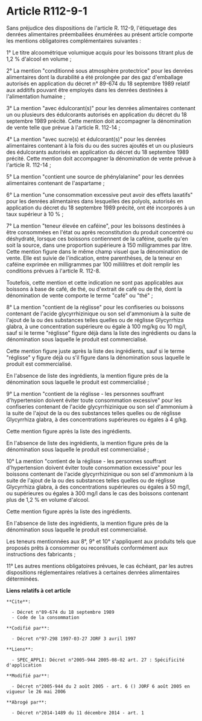 # Article R112-9-1

Sans préjudice des dispositions de l'article R. 112-9, l'étiquetage des denrées alimentaires préemballées énumérées au
présent article comporte les mentions obligatoires complémentaires suivantes :

1° Le titre alcoométrique volumique acquis pour les boissons titrant plus de 1,2 % d'alcool en volume ;

2° La mention "conditionné sous atmosphère protectrice" pour les denrées alimentaires dont la durabilité a été prolongée par
des gaz d'emballage autorisés en application du décret n° 89-674 du 18 septembre 1989 relatif aux additifs pouvant être
employés dans les denrées destinées à l'alimentation humaine ;

3° La mention "avec édulcorant(s)" pour les denrées alimentaires contenant un ou plusieurs des édulcorants autorisés en
application du décret du 18 septembre 1989 précité. Cette mention doit accompagner la dénomination de vente telle que prévue
à l'article R. 112-14 ;

4° La mention "avec sucre(s) et édulcorant(s)" pour les denrées alimentaires contenant à la fois du ou des sucres ajoutés et
un ou plusieurs des édulcorants autorisés en application du décret du 18 septembre 1989 précité. Cette mention doit
accompagner la dénomination de vente prévue à l'article R. 112-14 ;

5° La mention "contient une source de phénylalanine" pour les denrées alimentaires contenant de l'aspartame ;

6° La mention "une consommation excessive peut avoir des effets laxatifs" pour les denrées alimentaires dans lesquelles des
polyols, autorisés en application du décret du 18 septembre 1989 précité, ont été incorporés à un taux supérieur à 10 % ;

7° La mention "teneur élevée en caféine", pour les boissons destinées à être consommées en l'état ou après reconstitution du
produit concentré ou déshydraté, lorsque ces boissons contiennent de la caféine, quelle qu'en soit la source, dans une
proportion supérieure à 150 milligrammes par litre. Cette mention figure dans le même champ visuel que la dénomination de
vente. Elle est suivie de l'indication, entre parenthèses, de la teneur en caféine exprimée en milligrammes par 100
millilitres et doit remplir les conditions prévues à l'article R. 112-8.

Toutefois, cette mention et cette indication ne sont pas applicables aux boissons à base de café, de thé, ou d'extrait de
café ou de thé, dont la dénomination de vente comporte le terme "café" ou "thé" ;

8° La mention "contient de la réglisse" pour les confiseries ou boissons contenant de l'acide glycyrrhizinique ou son sel
d'ammonium à la suite de l'ajout de la ou des substances telles quelles ou de réglisse Glycyrrhiza glabra, à une
concentration supérieure ou égale à 100 mg/kg ou 10 mg/l, sauf si le terme "réglisse" figure déjà dans la liste des
ingrédients ou dans la dénomination sous laquelle le produit est commercialisé.

Cette mention figure juste après la liste des ingrédients, sauf si le terme "réglisse" y figure déjà ou s'il figure dans la
dénomination sous laquelle le produit est commercialisé.

En l'absence de liste des ingrédients, la mention figure près de la dénomination sous laquelle le produit est commercialisé ;

9° La mention "contient de la réglisse - les personnes souffrant d'hypertension doivent éviter toute consommation excessive"
pour les confiseries contenant de l'acide glycyrrhizinique ou son sel d'ammonium à la suite de l'ajout de la ou des
substances telles quelles ou de réglisse Glycyrrhiza glabra, à des concentrations supérieures ou égales à 4 g/kg.

Cette mention figure après la liste des ingrédients.

En l'absence de liste des ingrédients, la mention figure près de la dénomination sous laquelle le produit est commercialisé ;

10° La mention "contient de la réglisse - les personnes souffrant d'hypertension doivent éviter toute consommation excessive"
pour les boissons contenant de l'acide glycyrrhizinique ou son sel d'ammonium à la suite de l'ajout de la ou des substances
telles quelles ou de réglisse Glycyrrhiza glabra, à des concentrations supérieures ou égales à 50 mg/l, ou supérieures ou
égales à 300 mg/l dans le cas des boissons contenant plus de 1,2 % en volume d'alcool.

Cette mention figure après la liste des ingrédients.

En l'absence de liste des ingrédients, la mention figure près de la dénomination sous laquelle le produit est commercialisé.

Les teneurs mentionnées aux 8°, 9° et 10° s'appliquent aux produits tels que proposés prêts à consommer ou reconstitués
conformément aux instructions des fabricants ;

11° Les autres mentions obligatoires prévues, le cas échéant, par les autres dispositions réglementaires relatives à
certaines denrées alimentaires déterminées.

**Liens relatifs à cet article**

	**Cite**:

	  - Décret n°89-674 du 18 septembre 1989
	  - Code de la consommation

	**Codifié par**:

	  - Décret n°97-298 1997-03-27 JORF 3 avril 1997

	**Liens**:

	  - SPEC_APPLI: Décret n°2005-944 2005-08-02 art. 27 : Spécificité d'application

	**Modifié par**:

	  - Décret n°2005-944 du 2 août 2005 - art. 6 () JORF 6 août 2005 en vigueur le 26 mai 2006

	**Abrogé par**:

	  - Décret n°2014-1489 du 11 décembre 2014 - art. 1

